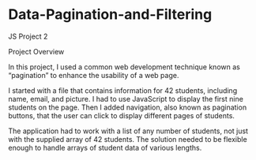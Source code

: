 # Data-Pagination-and-Filtering

JS Project 2

Project Overview

In this project, I used a common web development technique known as “pagination” to enhance the usability of a web page.

I started with a file that contains information for 42 students, including name, email, and picture. I had to use  JavaScript to display the first nine students on the page. Then I added navigation, also known as pagination buttons, that the user can click to display different pages of students.

The application had to work with a list of any number of students, not just with the supplied array of 42 students. The solution needed to be flexible enough to handle arrays of student data of various lengths.

